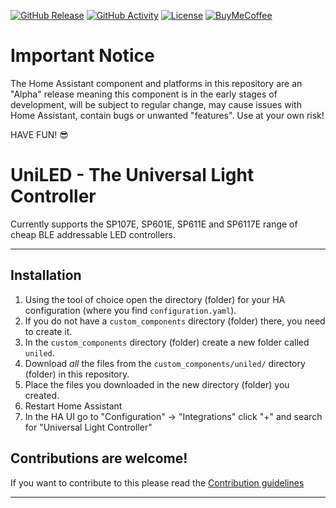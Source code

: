 [![GitHub Release][releases-shield]][releases]
[![GitHub Activity][commits-shield]][commits]
[![License][license-shield]][license]
[![BuyMeCoffee][buymecoffeebadge]][buymecoffee]


# Important Notice

The Home Assistant component and platforms in this repository are an "Alpha" release meaning this component is in the early stages of development,
will be subject to regular change, may cause issues with Home Assistant, contain bugs or unwanted "features". Use at your own risk!

HAVE FUN! 😎

# UniLED - The Universal Light Controller

Currently supports the SP107E, SP601E, SP611E and SP6117E range of cheap BLE addressable LED controllers.

---

## Installation

1. Using the tool of choice open the directory (folder) for your HA configuration (where you find `configuration.yaml`).
2. If you do not have a `custom_components` directory (folder) there, you need to create it.
3. In the `custom_components` directory (folder) create a new folder called `uniled`.
4. Download _all_ the files from the `custom_components/uniled/` directory (folder) in this repository.
5. Place the files you downloaded in the new directory (folder) you created.
6. Restart Home Assistant
7. In the HA UI go to "Configuration" -> "Integrations" click "+" and search for "Universal Light Controller"

## Contributions are welcome!

If you want to contribute to this please read the [Contribution guidelines](CONTRIBUTING.md)

***

[uniled]: https://github.com/custom-components/uniled
[buymecoffee]: https://www.buymeacoffee.com/monty68
[buymecoffeebadge]: https://img.shields.io/badge/buy%20me%20a%20coffee-donate-yellow.svg?style=for-the-badge
[commits-shield]: https://img.shields.io/github/commit-activity/y/custom-components/uniled.svg?style=for-the-badge
[commits]: https://github.com/custom-components/uniled/commits/master
[hacsbadge]: https://img.shields.io/badge/HACS-Custom-orange.svg?style=for-the-badge
[discord]: https://discord.gg/Qa5fW2R
[discord-shield]: https://img.shields.io/discord/330944238910963714.svg?style=for-the-badge
[forum-shield]: https://img.shields.io/badge/community-forum-brightgreen.svg?style=for-the-badge
[forum]: https://community.home-assistant.io/
[license]: https://github.com/custom-components/uniled/blob/main/LICENSE
[license-shield]: https://img.shields.io/github/license/custom-components/uniled.svg?style=for-the-badge
[maintenance-shield]: https://img.shields.io/badge/maintainer-Monty-blue.svg?style=for-the-badge
[releases-shield]: https://img.shields.io/github/release/custom-components/uniled.svg?style=for-the-badge
[releases]: https://github.com/custom-components/uniled/releases
[user_profile]: https://github.com/monty68
